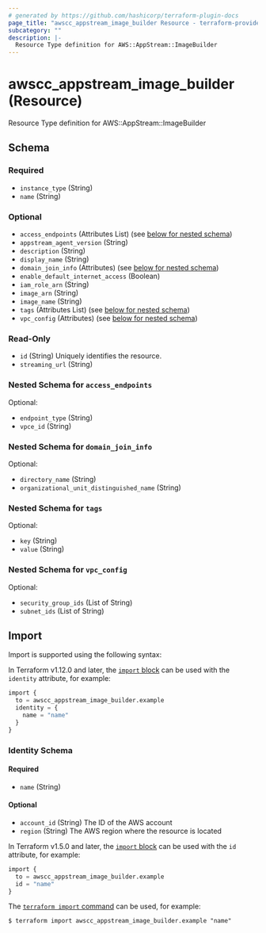 ```yaml
---
# generated by https://github.com/hashicorp/terraform-plugin-docs
page_title: "awscc_appstream_image_builder Resource - terraform-provider-awscc"
subcategory: ""
description: |-
  Resource Type definition for AWS::AppStream::ImageBuilder
---
```


# awscc_appstream_image_builder (Resource)

Resource Type definition for AWS::AppStream::ImageBuilder



<!-- schema generated by tfplugindocs -->
## Schema

### Required

- `instance_type` (String)
- `name` (String)

### Optional

- `access_endpoints` (Attributes List) (see [below for nested schema](#nestedatt--access_endpoints))
- `appstream_agent_version` (String)
- `description` (String)
- `display_name` (String)
- `domain_join_info` (Attributes) (see [below for nested schema](#nestedatt--domain_join_info))
- `enable_default_internet_access` (Boolean)
- `iam_role_arn` (String)
- `image_arn` (String)
- `image_name` (String)
- `tags` (Attributes List) (see [below for nested schema](#nestedatt--tags))
- `vpc_config` (Attributes) (see [below for nested schema](#nestedatt--vpc_config))

### Read-Only

- `id` (String) Uniquely identifies the resource.
- `streaming_url` (String)

<a id="nestedatt--access_endpoints"></a>
### Nested Schema for `access_endpoints`

Optional:

- `endpoint_type` (String)
- `vpce_id` (String)


<a id="nestedatt--domain_join_info"></a>
### Nested Schema for `domain_join_info`

Optional:

- `directory_name` (String)
- `organizational_unit_distinguished_name` (String)


<a id="nestedatt--tags"></a>
### Nested Schema for `tags`

Optional:

- `key` (String)
- `value` (String)


<a id="nestedatt--vpc_config"></a>
### Nested Schema for `vpc_config`

Optional:

- `security_group_ids` (List of String)
- `subnet_ids` (List of String)

## Import

Import is supported using the following syntax:

In Terraform v1.12.0 and later, the [`import` block](https://developer.hashicorp.com/terraform/language/import) can be used with the `identity` attribute, for example:

```terraform
import {
  to = awscc_appstream_image_builder.example
  identity = {
    name = "name"
  }
}
```

<!-- schema generated by tfplugindocs -->
### Identity Schema

#### Required

- `name` (String)

#### Optional

- `account_id` (String) The ID of the AWS account
- `region` (String) The AWS region where the resource is located

In Terraform v1.5.0 and later, the [`import` block](https://developer.hashicorp.com/terraform/language/import) can be used with the `id` attribute, for example:

```terraform
import {
  to = awscc_appstream_image_builder.example
  id = "name"
}
```

The [`terraform import` command](https://developer.hashicorp.com/terraform/cli/commands/import) can be used, for example:

```shell
$ terraform import awscc_appstream_image_builder.example "name"
```
